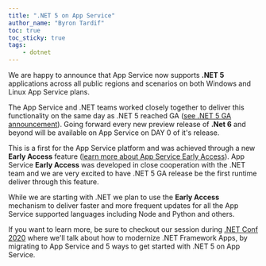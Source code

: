 ```yaml
---
title: ".NET 5 on App Service"
author_name: "Byron Tardif"
toc: true
toc_sticky: true
tags:
    - dotnet
---
```


We are happy to announce that App Service now supports **.NET 5** applications across all public regions and scenarios on both Windows and Linux App Service plans.

The App Service and .NET teams worked closely together to deliver this functionality on the same day as .NET 5 reached GA ([see .NET 5 GA announcement](https://devblogs.microsoft.com/dotnet/net-5-0-launches-at-net-conf-november-10-12/)). Going forward every new preview release of **.Net 6** and beyond will be available on App Service on DAY 0 of it's release.

This is a first for the App Service platform and was achieved through a new **Early Access** feature ([learn more about App Service Early Access](https://github.com/Azure/app-service-linux-docs/blob/master/Runtime_Support/early_access.md)). App Service **Early Access** was developed in close cooperation with the .NET team and we are very excited to have .NET 5 GA release be the first runtime deliver through this feature.

While we are starting with .NET we plan to use the **Early Access** mechanism to deliver faster and more frequent updates for all the App Service supported languages including Node and Python and others.

If you want to learn more, be sure to checkout our session during [.NET Conf 2020](https://www.dotnetconf.net/agenda) where we'll talk about how to modernize .NET Framework Apps, by migrating to App Service and 5 ways to get started with .NET 5 on App Service.
